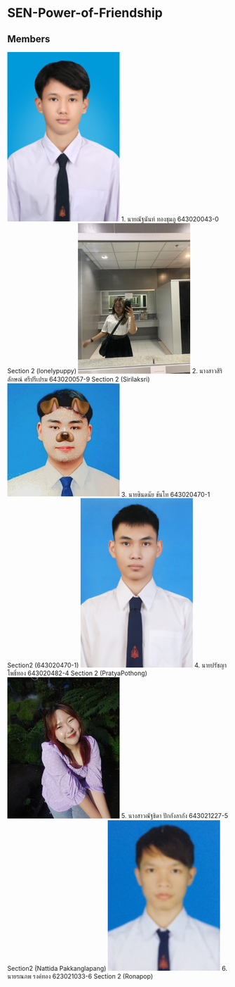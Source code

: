 # SEN-Power-of-Friendship
## Members
<img src="/media/643020043-0.jpg" width="256" height="auto">
1. นายณัฐนันท์ ทองชุมภู 643020043-0 Section 2 (lonelypuppy)
<img src="/media/643020057-9.jpg" width="256" height="auto">
2. นางสาวสิริลักษณ์ ศรีปรีเปรม 643020057-9 Section 2 (Sirilaksri)
<img src="/media/Student_643020470_1.jpg" width="256" height="auto">
3. นายชินดนัย ขันโท 643020470-1 Section2 (643020470-1)
<img src="/media/Student_643020482_4.jpg" width="256" height="auto">
4. นายปรัชญา โพธิ์ทอง 643020482-4 Section 2 (PratyaPothong)
<img src="/media/643021227-5.jpg" width="256" height="auto">
5. นางสาวณัฐธิดา ปักกังลาภัง 643021227-5 Section2 (์Nattida Pakkanglapang)
<img src="/media/623021033-6.jpg" width="256" height="auto">
6. นายรณภพ รงค์ทอง 623021033-6 Section 2 (Ronapop)